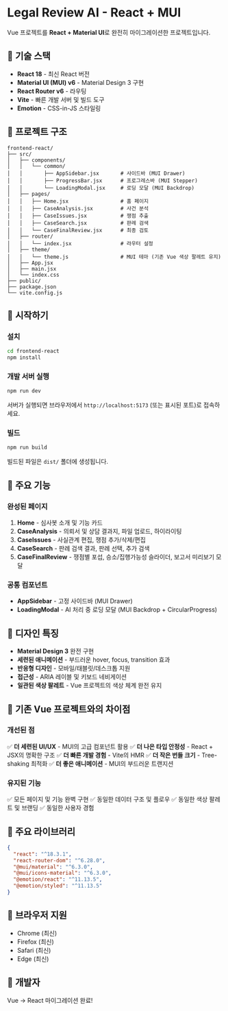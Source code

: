 # Legal Review AI - React + MUI

Vue 프로젝트를 **React + Material UI**로 완전히 마이그레이션한 프로젝트입니다.

## 🎨 기술 스택

- **React 18** - 최신 React 버전
- **Material UI (MUI) v6** - Material Design 3 구현
- **React Router v6** - 라우팅
- **Vite** - 빠른 개발 서버 및 빌드 도구
- **Emotion** - CSS-in-JS 스타일링

## 📁 프로젝트 구조

```
frontend-react/
├── src/
│   ├── components/
│   │   └── common/
│   │       ├── AppSidebar.jsx       # 사이드바 (MUI Drawer)
│   │       ├── ProgressBar.jsx      # 프로그레스바 (MUI Stepper)
│   │       └── LoadingModal.jsx     # 로딩 모달 (MUI Backdrop)
│   ├── pages/
│   │   ├── Home.jsx                 # 홈 페이지
│   │   ├── CaseAnalysis.jsx         # 사건 분석
│   │   ├── CaseIssues.jsx           # 쟁점 추출
│   │   ├── CaseSearch.jsx           # 판례 검색
│   │   └── CaseFinalReview.jsx      # 최종 검토
│   ├── router/
│   │   └── index.jsx                # 라우터 설정
│   ├── theme/
│   │   └── theme.js                 # MUI 테마 (기존 Vue 색상 팔레트 유지)
│   ├── App.jsx
│   ├── main.jsx
│   └── index.css
├── public/
├── package.json
└── vite.config.js
```

## 🚀 시작하기

### 설치

```bash
cd frontend-react
npm install
```

### 개발 서버 실행

```bash
npm run dev
```

서버가 실행되면 브라우저에서 `http://localhost:5173` (또는 표시된 포트)로 접속하세요.

### 빌드

```bash
npm run build
```

빌드된 파일은 `dist/` 폴더에 생성됩니다.

## 🎯 주요 기능

### 완성된 페이지

1. **Home** - 심사봇 소개 및 기능 카드
2. **CaseAnalysis** - 의뢰서 및 상담 결과지, 파일 업로드, 하이라이팅
3. **CaseIssues** - 사실관계 편집, 쟁점 추가/삭제/편집
4. **CaseSearch** - 판례 검색 결과, 판례 선택, 추가 검색
5. **CaseFinalReview** - 쟁점별 포섭, 승소/집행가능성 슬라이더, 보고서 미리보기 모달

### 공통 컴포넌트

- **AppSidebar** - 고정 사이드바 (MUI Drawer)
- **LoadingModal** - AI 처리 중 로딩 모달 (MUI Backdrop + CircularProgress)

## 🎨 디자인 특징

- **Material Design 3** 완전 구현
- **세련된 애니메이션** - 부드러운 hover, focus, transition 효과
- **반응형 디자인** - 모바일/태블릿/데스크톱 지원
- **접근성** - ARIA 레이블 및 키보드 네비게이션
- **일관된 색상 팔레트** - Vue 프로젝트의 색상 체계 완전 유지

## 📝 기존 Vue 프로젝트와의 차이점

### 개선된 점

✅ **더 세련된 UI/UX** - MUI의 고급 컴포넌트 활용
✅ **더 나은 타입 안정성** - React + JSX의 명확한 구조
✅ **더 빠른 개발 경험** - Vite의 HMR
✅ **더 작은 번들 크기** - Tree-shaking 최적화
✅ **더 좋은 애니메이션** - MUI의 부드러운 트랜지션

### 유지된 기능

✅ 모든 페이지 및 기능 완벽 구현
✅ 동일한 데이터 구조 및 플로우
✅ 동일한 색상 팔레트 및 브랜딩
✅ 동일한 사용자 경험

## 🔧 주요 라이브러리

```json
{
  "react": "^18.3.1",
  "react-router-dom": "^6.28.0",
  "@mui/material": "^6.3.0",
  "@mui/icons-material": "^6.3.0",
  "@emotion/react": "^11.13.5",
  "@emotion/styled": "^11.13.5"
}
```

## 📱 브라우저 지원

- Chrome (최신)
- Firefox (최신)
- Safari (최신)
- Edge (최신)

## 🤝 개발자

Vue → React 마이그레이션 완료!
